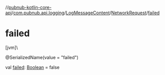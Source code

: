 //[pubnub-kotlin-core-api](../../../../index.md)/[com.pubnub.api.logging](../../index.md)/[LogMessageContent](../index.md)/[NetworkRequest](index.md)/[failed](failed.md)

# failed

[jvm]\

@SerializedName(value = &quot;failed&quot;)

val [failed](failed.md): [Boolean](https://kotlinlang.org/api/core/kotlin-stdlib/kotlin/-boolean/index.html) = false
